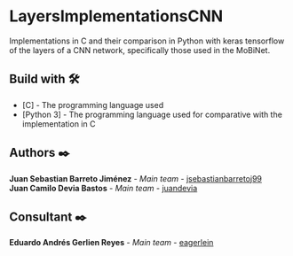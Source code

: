 # LayersImplementationsCNN
Implementations in C and their comparison in Python with keras tensorflow of the layers of a CNN network, specifically those used in the MoBiNet.

## Build with 🛠️
* [C] - The programming language used
* [Python 3] - The programming language used for comparative with the implementation in C

## Authors ✒️
**Juan Sebastian Barreto Jiménez** - *Main team* - [jsebastianbarretoj99](https://github.com/jsebastianbarretoj99)<br />
**Juan Camilo Devia Bastos** - *Main team* - [juandevia](https://github.com/juandevia)<br />

## Consultant ✒️
**Eduardo Andrés Gerlien Reyes** - *Main team* - [eagerlein](https://github.com/eagerlein)<br />

